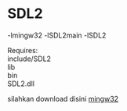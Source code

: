 # SDL2

-lmingw32 -lSDL2main -lSDL2

Requires:<br>
include/SDL2<br>
lib<br>
bin<br>
SDL2.dll<br>

silahkan download disini <a href="https://nuwen.net/mingw.html">mingw32</a>
